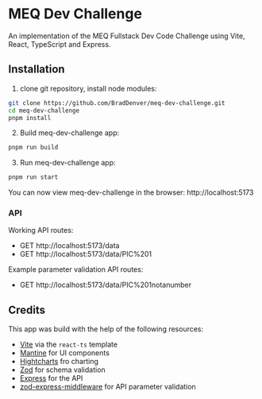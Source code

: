 # MEQ Dev Challenge

An implementation of the MEQ Fullstack Dev Code Challenge using Vite, React, TypeScript and Express.

## Installation

1. clone git repository, install node modules:

```sh
git clone https://github.com/BradDenver/meq-dev-challenge.git
cd meq-dev-challenge
pnpm install
```

2. Build meq-dev-challenge app:

```sh
pnpm run build
```

3. Run meq-dev-challenge app:

```sh
pnpm run start
```

You can now view meq-dev-challenge in the browser: http://localhost:5173

### API

Working API routes:

- GET http://localhost:5173/data
- GET http://localhost:5173/data/PIC%201

Example parameter validation API routes:

- GET http://localhost:5173/data/PIC%201notanumber

## Credits

This app was build with the help of the following resources:

- [Vite](https://vitejs.dev) via the `react-ts` template
- [Mantine](https://mantine.dev) for UI components
- [Hightcharts](https://github.com/highcharts/highcharts-react) fro charting
- [Zod](https://zod.dev) for schema validation
- [Express](https://expressjs.com) for the API
- [zod-express-middleware](https://github.com/Aquila169/zod-express-middleware) for API parameter validation
